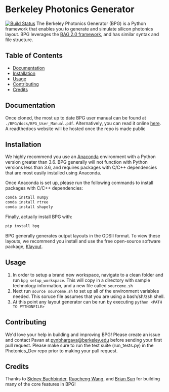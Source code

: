 # Berkeley Photonics Generator 
[![Build Status](https://dev.azure.com/pvnbhargava/BPG_CICD/_apis/build/status/BerkeleyPhotonicsGenerator.BPG?branchName=master)](https://dev.azure.com/pvnbhargava/BPG_CICD/_build/latest?definitionId=2&branchName=master)
The Berkeley Photonics Generator (BPG) is a Python framework that enables you to generate and simulate silicon photonics 
layout. BPG leverages the [BAG 2.0 framework](https://github.com/ucb-art/BAG_framework), and has similar syntax and 
file structure.

## Table of Contents
- [Documentation](#Documentation)
- [Installation](#Installation)
- [Usage](#Usage)
- [Contributing](#Contributing)
- [Credits](#Credits)

## Documentation
Once cloned, the most up to date BPG user manual can be found at `./BPG/docs/BPG_User_Manual.pdf`. Alternatively, you
can read it online [here](docs/BPG_User_Manual.pdf). A readthedocs website will be hosted once the repo is made public

## Installation
We highly recommend you use an [Anaconda](https://www.anaconda.com/distribution/) environment with a Python version 
greater than 3.6. BPG generally will not function with Python versions less than 3.6, and requires packages with 
C/C++ dependencies that are most easily installed using Anaconda.

Once Anaconda is set up, please run the following commands to install packages with C/C++ dependencies:
```bash
conda install numpy
conda install rtree
conda install shapely
```

Finally, actually install BPG with:
```bash
pip install bpg
```

BPG generally generates output layouts in the GDSII format. To view these layouts, we recommend you install and use the 
free open-source software package, [Klayout](https://klayout.de).

## Usage
1) In order to setup a brand new workspace, navigate to a clean folder and run `bpg setup_workspace`. This will copy in
a directory with sample technology information, and a new file called `sourceme.sh`
2) Next run `source sourceme.sh` to set up all of the environment variables needed. This soruce file assumes that you 
are using a bash/sh/zsh shell.
3) At this point any layout generator can be run by executing `python <PATH TO PYTHONFILE>`

## Contributing
We'd love your help in building and improving BPG! Please create an issue and contact Pavan at 
pvnbhargava@berkeley.edu before sending your first pull request. Please make sure to run the test suite (run_tests.py)
in the Photonics_Dev repo prior to making your pull request.

## Credits
Thanks to [Sidney Buchbinder](https://github.com/sbuchbinder),
[Ruocheng Wang](https://github.com/Ruocheng-Wang),
and [Brian Sun](https://github.com/bsun598) for building many of the core features in BPG!
